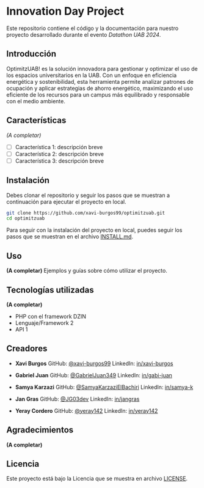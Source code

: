 # Innovation Day Project
Este repositorio contiene el código y la documentación para nuestro proyecto desarrollado durante el evento *Datathon UAB 2024*.

## Introducción
OptimitzUAB! es la solución innovadora para gestionar y optimizar el uso de los espacios universitarios en la UAB. Con un enfoque en eficiencia energética y sostenibilidad, esta herramienta permite analizar patrones de ocupación y aplicar estrategias de ahorro energético, maximizando el uso eficiente de los recursos para un campus más equilibrado y responsable con el medio ambiente.

## Características
*(A completar)*
- [ ] Característica 1: descripción breve
- [ ] Característica 2: descripción breve
- [ ] Característica 3: descripción breve

## Instalación
Debes clonar el repositorio y seguir los pasos que se muestran a continuación para ejecutar el proyecto en local.

```bash
git clone https://github.com/xavi-burgos99/optimitzuab.git
cd optimitzuab
```

Para seguir con la instalación del proyecto en local, puedes seguir los pasos que se muestran en el archivo [INSTALL.md](INSTALL.md).

## Uso
**(A completar)**
Ejemplos y guías sobre cómo utilizar el proyecto.

## Tecnologías utilizadas
**(A completar)**
- PHP con el framework DZIN
- Lenguaje/Framework 2
- API 1

## Creadores
- **Xavi Burgos**
  GitHub: [@xavi-burgos99](https://github.com/xavi-burgos99)
  LinkedIn: [in/xavi-burgos](https://www.linkedin.com/in/xavi-burgos/)

- **Gabriel Juan**
  GitHub: [@GabrielJuan349](https://github.com/GabrielJuan349)
  LinkedIn: [in/gabi-juan](https://www.linkedin.com/in/gabi-juan)

- **Samya Karzazi**
  GitHub: [@SamyaKarzaziElBachiri](https://github.com/SamyaKarzaziElBachiri)
  LinkedIn: [in/samya-k](https://www.linkedin.com/in/samya-k-2ba678235)

- **Jan Gras**
  GitHub: [@JG03dev](https://github.com/JG03dev)
  LinkedIn: [in/jangras](https://www.linkedin.com/in/jangras/)

- **Yeray Cordero**
  GitHub: [@yeray142](https://github.com/yeray142)
  LinkedIn: [in/yeray142](https://www.linkedin.com/in/yeray142/)

## Agradecimientos
**(A completar)**


## Licencia

Este proyecto está bajo la Licencia que se muestra en archivo [LICENSE](LICENSE).
